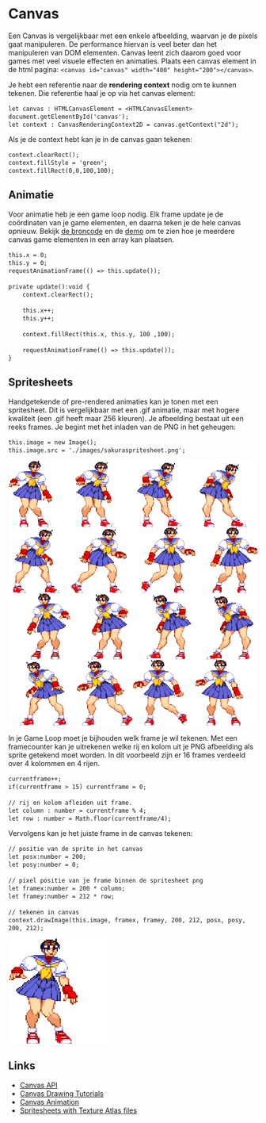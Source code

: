 # Canvas

Een Canvas is vergelijkbaar met een enkele afbeelding, waarvan je de pixels gaat manipuleren. De performance hiervan is veel beter dan het manipuleren van DOM elementen. Canvas leent zich daarom goed voor games met veel visuele effecten en animaties. Plaats een canvas element in de html pagina: `<canvas id="canvas" width="400" height="200"></canvas>`.

Je hebt een referentie naar de **rendering context** nodig om te kunnen tekenen. Die referentie haal je op via het canvas element:
```
let canvas : HTMLCanvasElement = <HTMLCanvasElement> document.getElementById('canvas');
let context : CanvasRenderingContext2D = canvas.getContext("2d");
```
Als je de context hebt kan je in de canvas gaan tekenen:
```
context.clearRect();
context.fillStyle = 'green';
context.fillRect(0,0,100,100);  
```

## Animatie

Voor animatie heb je een game loop nodig. Elk frame update je de coördinaten van je game elementen, en daarna teken je de hele canvas opnieuw. Bekijk [de broncode](./example.ts) en de [demo](https://hr-cmgt.github.io/PRG08-Snippets/) om te zien hoe je meerdere canvas game elementen in een array kan plaatsen.

```
this.x = 0;
this.y = 0;
requestAnimationFrame(() => this.update());

private update():void {
    context.clearRect();
    
    this.x++;
    this.y++;

    context.fillRect(this.x, this.y, 100 ,100);  

    requestAnimationFrame(() => this.update());
}
```

## Spritesheets

Handgetekende of pre-rendered animaties kan je tonen met een spritesheet. Dit is vergelijkbaar met een .gif animatie, maar met hogere kwaliteit (een .gif heeft maar 256 kleuren). Je afbeelding bestaat uit een reeks frames. Je begint met het inladen van de PNG in het geheugen:
```
this.image = new Image();
this.image.src = './images/sakuraspritesheet.png';
```

![Sakura](../../docs/images/sakuraspritesheet.png "Sakura")

In je Game Loop moet je bijhouden welk frame je wil tekenen. Met een framecounter kan je uitrekenen welke rij en kolom uit je PNG afbeelding als sprite getekend moet worden. In dit voorbeeld zijn er 16 frames verdeeld over 4 kolommen en 4 rijen.
```
currentframe++;
if(currentframe > 15) currentframe = 0;

// rij en kolom afleiden uit frame. 
let column : number = currentframe % 4;
let row : number = Math.floor(currentframe/4);
```

Vervolgens kan je het juiste frame in de canvas tekenen:
```
// positie van de sprite in het canvas
let posx:number = 200;
let posy:number = 0;

// pixel positie van je frame binnen de spritesheet png
let framex:number = 200 * column;
let framey:number = 212 * row;

// tekenen in canvas
context.drawImage(this.image, framex, framey, 200, 212, posx, posy, 200, 212);
```

![Sakura](../../docs/images/sakuragif.gif "Sakura")


## Links

- [Canvas API](https://developer.mozilla.org/en-US/docs/Web/API/Canvas_API)
- [Canvas Drawing Tutorials](https://developer.mozilla.org/en-US/docs/Web/API/Canvas_API/Tutorial)
- [Canvas Animation](https://developer.mozilla.org/en-US/docs/Web/API/Canvas_API/Tutorial/Basic_animations)
- [Spritesheets with Texture Atlas files](http://www.typescriptgames.com/TextureAtlas.html)